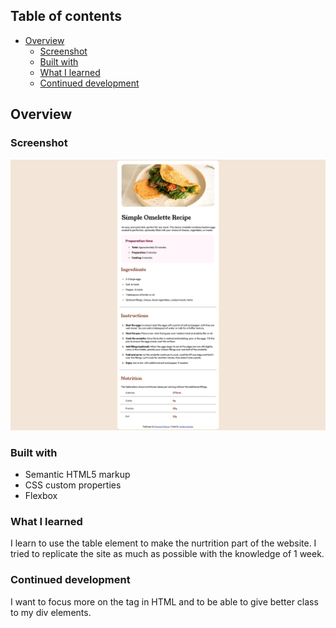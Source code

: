 ## Table of contents

- [Overview](#overview)
  - [Screenshot](#screenshot)
  - [Built with](#built-with)
  - [What I learned](#what-i-learned)
  - [Continued development](#continued-development)

## Overview

### Screenshot

![alt text](image.png)

### Built with

- Semantic HTML5 markup
- CSS custom properties
- Flexbox

### What I learned

I learn to use the table element to make the nurtrition part of the website. I tried to replicate the site as much as possible with the knowledge of 1 week.

### Continued development

I want to focus more on the tag in HTML and to be able to give better class to my div elements.
